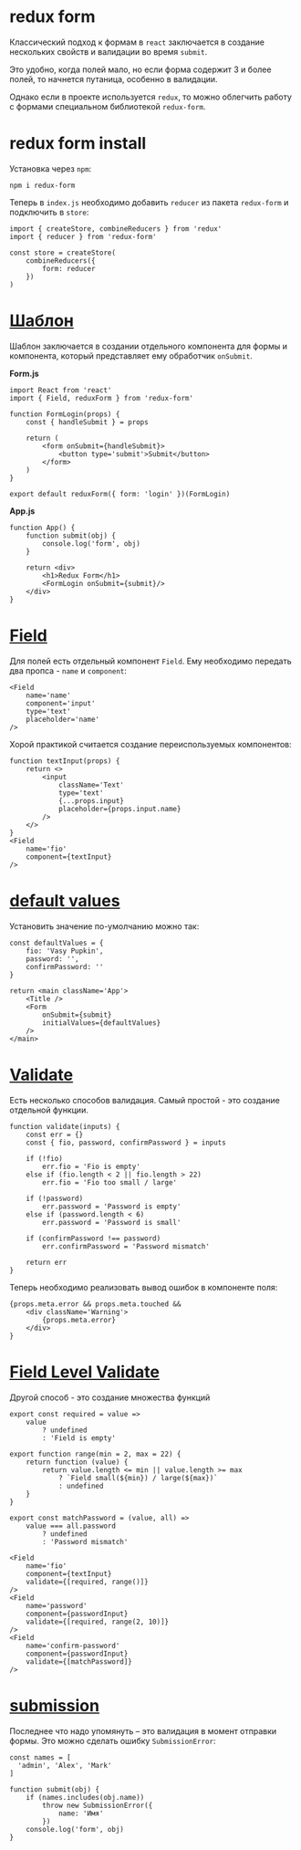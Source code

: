 # redux form
Классический подход к формам в `react` заключается в создание нескольких свойств и валидации во время `submit`.

Это удобно, когда полей мало, но если форма содержит 3 и более полей, то начнется путаница, особенно в валидации.

Однако если в проекте используется `redux`, то можно облегчить работу с формами специальном библиотекой `redux-form`.

# redux form install
Установка через `npm`:

    npm i redux-form

Теперь в `index.js` необходимо добавить `reducer` из пакета `redux-form` и подключить в `store`:

    import { createStore, combineReducers } from 'redux'
    import { reducer } from 'redux-form'

    const store = createStore(
        combineReducers({
            form: reducer
        })
    )
# [Шаблон](https://github.com/alexKudryavtsev-web/form/tree/defaultValue/src)
Шаблон заключается в создании отдельного компонента для формы и компонента, который представляет ему обработчик `onSubmit`.

**Form.js**

    import React from 'react'
    import { Field, reduxForm } from 'redux-form'
    
    function FormLogin(props) {
        const { handleSubmit } = props
        
        return (
            <form onSubmit={handleSubmit}>
                <button type='submit'>Submit</button>
            </form>
        )
    }
    
    export default reduxForm({ form: 'login' })(FormLogin)

**App.js**

    function App() {
        function submit(obj) {
            console.log('form', obj)
        }
        
        return <div>
            <h1>Redux Form</h1>
            <FormLogin onSubmit={submit}/>
        </div>
    }

# [Field](https://github.com/alexKudryavtsev-web/form/tree/field/src)

Для полей есть отдельный компонент `Field`. Ему необходимо передать два пропса - `name` и `component`:

    <Field
        name='name'
        component='input'
        type='text'
        placeholder='name'
    />

Хорой практикой считается создание переиспользуемых компонентов:

    function textInput(props) {
        return <>
            <input
                className='Text'
                type='text'
                {...props.input}
                placeholder={props.input.name}
            />
        </>
    }
    <Field
        name='fio'
        component={textInput}
    />

# [default values](https://github.com/alexKudryavtsev-web/form/tree/defaultValue)
Установить значение по-умолчанию можно так:

    const defaultValues = {
        fio: 'Vasy Pupkin',
        password: '',
        confirmPassword: ''
    }

    return <main className='App'>
        <Title />
        <Form
            onSubmit={submit}
            initialValues={defaultValues}
        />
    </main>

# [Validate](https://github.com/alexKudryavtsev-web/form/tree/validate/src)

Есть несколько способов валидация. Самый простой - это создание отдельной функции.

    function validate(inputs) {
        const err = {}
        const { fio, password, confirmPassword } = inputs
    
        if (!fio)
            err.fio = 'Fio is empty'
        else if (fio.length < 2 || fio.length > 22)
            err.fio = 'Fio too small / large'

        if (!password)
            err.password = 'Password is empty'
        else if (password.length < 6)
            err.password = 'Password is small'

        if (confirmPassword !== password)
            err.confirmPassword = 'Password mismatch'

        return err
    }

Теперь необходимо реализовать вывод ошибок в компоненте поля:

    {props.meta.error && props.meta.touched &&
        <div className='Warning'>
            {props.meta.error}
        </div>
    }   

# [Field Level Validate](https://github.com/alexKudryavtsev-web/form/tree/fieldLevelValidate)

Другой способ - это создание множества функций

    export const required = value =>
        value
            ? undefined
            : 'Field is empty'

    export function range(min = 2, max = 22) {
        return function (value) {
            return value.length <= min || value.length >= max
                ? `Field small(${min}) / large(${max})`
                : undefined
        }
    }

    export const matchPassword = (value, all) =>
        value === all.password
            ? undefined
            : 'Password mismatch'
    
    <Field
        name='fio'
        component={textInput}
        validate={[required, range()]}
    />
    <Field
        name='password'
        component={passwordInput}
        validate={[required, range(2, 10)]}
    />
    <Field
        name='confirm-password'
        component={passwordInput}
        validate={[matchPassword]}
    />

# [submission](https://github.com/alexKudryavtsev-web/form/tree/submission)

Последнее что надо упомянуть – это валидация в момент отправки формы. Это можно сделать ошибку  `SubmissionError`:

    const names = [
      'admin', 'Alex', 'Mark'
    ]
    
    function submit(obj) {
        if (names.includes(obj.name))
            throw new SubmissionError({
                name: 'Имя'
            })
        console.log('form', obj)
    }


